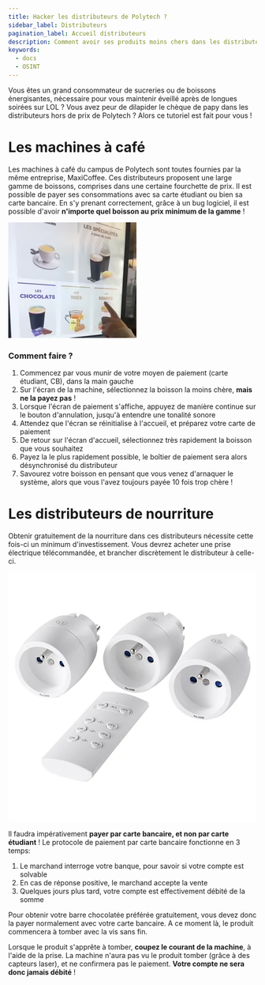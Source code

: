 ```yaml
---
title: Hacker les distributeurs de Polytech ?
sidebar_label: Distributeurs
pagination_label: Accueil distributeurs
description: Comment avoir ses produits moins chers dans les distributeurs de Polytech ?
keywords:
  - docs
  - OSINT
---
```


Vous êtes un grand consommateur de sucreries ou de boissons énergisantes, nécessaire pour vous maintenir éveillé après de longues soirées sur LOL ? Vous avez peur de dilapider le chèque de papy dans les distributeurs hors de prix de Polytech ? Alors ce tutoriel est fait pour vous !


# Les machines à café

Les machines à café du campus de Polytech sont toutes fournies par la même entreprise, MaxiCoffee. Ces distributeurs proposent une large gamme de boissons, comprises dans une certaine fourchette de prix. Il est possible de payer ses consommations avec sa carte étudiant ou bien sa carte bancaire.
En s'y prenant correctement, grâce à un bug logiciel, il est possible d'avoir __n'importe quel boisson au prix minimum de la gamme__ !

![écran MaxiCoffe](img/maxicoffee.png)

### Comment faire ?

1. Commencez par vous munir de votre moyen de paiement (carte étudiant, CB), dans la main gauche
2. Sur l'écran de la machine, sélectionnez la boisson la moins chère, __mais ne la payez pas__ !
3. Lorsque l'écran de paiement s'affiche, appuyez de manière continue sur le bouton d'annulation, jusqu'à entendre une tonalité sonore
4. Attendez que l'écran se réinitialise à l'accueil, et préparez votre carte de paiement
5. De retour sur l'écran d'accueil, sélectionnez très rapidement la boisson que vous souhaitez
6. Payez la le plus rapidement possible, le boîtier de paiement sera alors désynchronisé du distributeur
7. Savourez votre boisson en pensant que vous venez d'arnaquer le système, alors que vous l'avez toujours payée 10 fois trop chère !


# Les distributeurs de nourriture

Obtenir gratuitement de la nourriture dans ces distributeurs nécessite cette fois-ci un minimum d'investissement. Vous devrez acheter une prise électrique télécommandée, et brancher discrètement le distributeur à celle-ci.

![prise radiocommandée](img/prises_telecommandees.png)

Il faudra impérativement __payer par carte bancaire, et non par carte étudiant__ ! Le protocole de paiement par carte bancaire fonctionne en 3 temps:
1. Le marchand interroge votre banque, pour savoir si votre compte est solvable
2. En cas de réponse positive, le marchand accepte la vente
3. Quelques jours plus tard, votre compte est effectivement débité de la somme

Pour obtenir votre barre chocolatée préférée gratuitement, vous devez donc la payer normalement avec votre carte bancaire. A ce moment là, le produit commencera à tomber avec la vis sans fin.

Lorsque le produit s'apprête à tomber, __coupez le courant de la machine__, à l'aide de la prise. La machine n'aura pas vu le produit tomber (grâce à des capteurs laser), et ne confirmera pas le paiement. __Votre compte ne sera donc jamais débité__ !